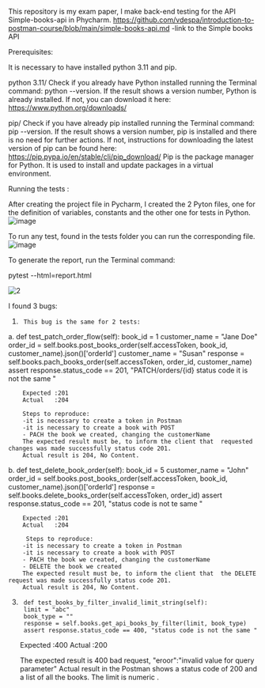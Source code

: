 This repository is my exam paper, I make back-end testing for the API Simple-books-api in Phycharm.
https://github.com/vdespa/introduction-to-postman-course/blob/main/simple-books-api.md -link to the Simple books API

Prerequisites:

It is necessary to have installed python 3.11 and pip.

python 3.11/
Check if you already have Python installed running the Terminal command: python --version. If the result shows a version number, Python is already installed. If not, you can download it 
here: https://www.python.org/downloads/

pip/
Check if you have already pip installed running the Terminal command: pip --version. If the result shows a version number, pip is installed and there is no need for further actions. If 
not, instructions for downloading the latest version of pip can be found here: https://pip.pypa.io/en/stable/cli/pip_download/
Pip is the package manager for Python. It is used to install and update packages in a virtual environment.

Running the tests :

After creating the project file in Pycharm, I created the 2 Pyton files, one for the definition of variables, constants and the other one for tests in Python.
![image](https://github.com/Gabriella2024/Repositor-1/assets/167851863/20850ffe-b3c9-4092-8d41-f3c7ad2928d0)

To run any test, found in the tests folder you can run the corresponding file.
![image](https://github.com/Gabriella2024/Repositor-1/assets/167851863/47510065-0fa0-4bf5-bdb3-19a869bc78ef)


To generate the report, run the Terminal command:

pytest --html=report.html


![2](https://github.com/Gabriella2024/Repositor-1/assets/167851863/829c25d3-e298-4614-83c1-fb15fba605dd)



I found 3 bugs:

1.      This bug is the same for 2 tests:
   
a.      def test_patch_order_flow(self):
        book_id = 1
        customer_name = "Jane Doe"
        order_id = self.books.post_books_order(self.accessToken, book_id, customer_name).json()['orderId']
        customer_name = "Susan"
        response = self.books.pach_books_order(self.accessToken, order_id, customer_name)
        assert response.status_code == 201, "PATCH/orders/{id} status code it is not the same "
        
        Expected :201
        Actual   :204

        Steps to reproduce:
        -it is necessary to create a token in Postman
        -it is necessary to create a book with POST 
        - PACH the book we created, changing the customerName
        The expected result must be, to inform the client that  requested changes was made successfully status code 201.
        Actual result is 204, No Content.

  b.        def test_delete_book_order(self):
        book_id = 5
        customer_name = "John"
        order_id = self.books.post_books_order(self.accessToken, book_id, customer_name).json()['orderId']
        response = self.books.delete_books_order(self.accessToken, order_id)
        assert response.status_code == 201, "status code is not te same "

        Expected :201
        Actual   :204

         Steps to reproduce:
        -it is necessary to create a token in Postman
        -it is necessary to create a book with POST 
        - PACH the book we created, changing the customerName
        - DELETE the book we created
        The expected result must be, to inform the client that  the DELETE request was made successfully status code 201.
        Actual result is 204, No Content.




3.      def test_books_by_filter_invalid_limit_string(self):
        limit = "abc"
        book_type = ""
        response = self.books.get_api_books_by_filter(limit, book_type)
        assert response.status_code == 400, "status code is not the same "   

    Expected :400
    Actual   :200
 
    The expected result is 400 bad request, "eroor":"invalid value for query parameter"
    Actual result in the Postman shows a status code of 200 and a list of all the books. The limit is numeric .

       
        

